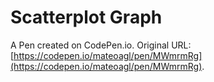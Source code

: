 # Scatterplot Graph

A Pen created on CodePen.io. Original URL: [https://codepen.io/mateoagl/pen/MWmrmRg](https://codepen.io/mateoagl/pen/MWmrmRg).


